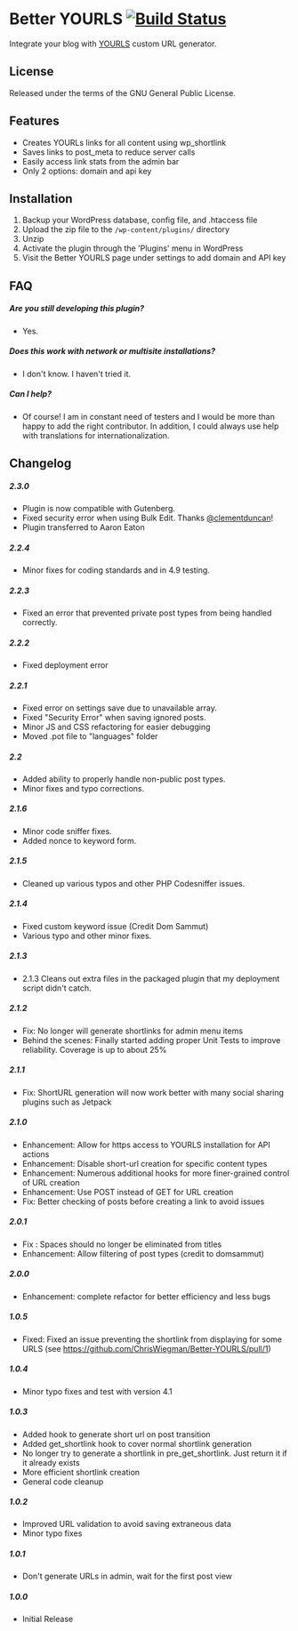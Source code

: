 Better YOURLS [![Build Status](https://travis-ci.org/aaroneaton/better-yourls.svg)](https://travis-ci.org/better-yourls)
=============

Integrate your blog with [YOURLS](http://yourls.org) custom URL generator.

## License
Released under the terms of the GNU General Public License.

## Features

* Creates YOURLs links for all content using wp_shortlink
* Saves links to post_meta to reduce server calls
* Easily access link stats from the admin bar
* Only 2 options: domain and api key

## Installation

1. Backup your WordPress database, config file, and .htaccess file
2. Upload the zip file to the `/wp-content/plugins/` directory
3. Unzip
4. Activate the plugin through the 'Plugins' menu in WordPress
5. Visit the Better YOURLS page under settings to add domain and API key

## FAQ

##### Are you still developing this plugin?
* Yes.

##### Does this work with network or multisite installations?
* I don't know. I haven't tried it.

##### Can I help?
* Of course! I am in constant need of testers and I would be more than happy to add the right contributor. In addition, I could always use help with translations for internationalization.

## Changelog

##### 2.3.0
* Plugin is now compatible with Gutenberg.
* Fixed security error when using Bulk Edit. Thanks [@clementduncan](https://github.com/clementduncan)!
* Plugin transferred to Aaron Eaton

##### 2.2.4
* Minor fixes for coding standards and in 4.9 testing.

##### 2.2.3
* Fixed an error that prevented private post types from being handled correctly.

##### 2.2.2
* Fixed deployment error

##### 2.2.1
* Fixed error on settings save due to unavailable array.
* Fixed "Security Error" when saving ignored posts.
* Minor JS and CSS refactoring for easier debugging
* Moved .pot file to "languages" folder

##### 2.2
* Added ability to properly handle non-public post types.
* Minor fixes and typo corrections.

##### 2.1.6
* Minor code sniffer fixes.
* Added nonce to keyword form.

##### 2.1.5
* Cleaned up various typos and other PHP Codesniffer issues.

##### 2.1.4
* Fixed custom keyword issue (Credit Dom Sammut)
* Various typo and other minor fixes.

##### 2.1.3
* 2.1.3 Cleans out extra files in the packaged plugin that my deployment script didn't catch.

##### 2.1.2
* Fix: No longer will generate shortlinks for admin menu items
* Behind the scenes: Finally started adding proper Unit Tests to improve reliability. Coverage is up to about 25%

##### 2.1.1
* Fix: ShortURL generation will now work better with many social sharing plugins such as Jetpack

##### 2.1.0
* Enhancement: Allow for https access to YOURLS installation for API actions
* Enhancement: Disable short-url creation for specific content types
* Enhancement: Numerous additional hooks for more finer-grained control of URL creation
* Enhancement: Use POST instead of GET for URL creation
* Fix: Better checking of posts before creating a link to avoid issues

##### 2.0.1
* Fix : Spaces should no longer be eliminated from titles
* Enhancement: Allow filtering of post types (credit to domsammut)

##### 2.0.0
* Enhancement: complete refactor for better efficiency and less bugs

##### 1.0.5
* Fixed: Fixed an issue preventing the shortlink from displaying for some URLS (see https://github.com/ChrisWiegman/Better-YOURLS/pull/1)

##### 1.0.4
* Minor typo fixes and test with version 4.1

##### 1.0.3
* Added hook to generate short url on post transition
* Added get_shortlink hook to cover normal shortlink generation
* No longer try to generate a shortlink in pre_get_shortlink. Just return it if it already exists
* More efficient shortlink creation
* General code cleanup

##### 1.0.2
* Improved URL validation to avoid saving extraneous data
* Minor typo fixes

##### 1.0.1
* Don't generate URLs in admin, wait for the first post view

##### 1.0.0
* Initial Release
